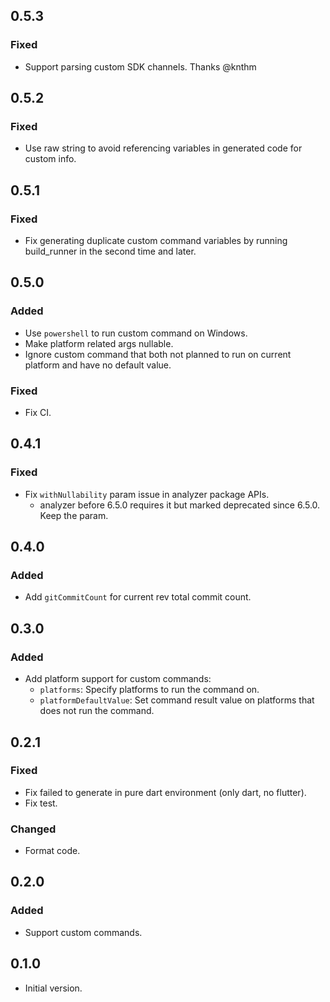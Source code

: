 ## 0.5.3

### Fixed

- Support parsing custom SDK channels. Thanks @knthm

## 0.5.2

### Fixed

- Use raw string to avoid referencing variables in generated code for custom info.

## 0.5.1

### Fixed

- Fix generating duplicate custom command variables by running build_runner in the second time and later.

## 0.5.0

### Added

- Use `powershell` to run custom command on Windows.
- Make platform related args nullable.
- Ignore custom command that both not planned to run on current platform and have no default value.

### Fixed

- Fix CI.

## 0.4.1

### Fixed

- Fix `withNullability` param issue in analyzer package APIs.
  - analyzer before 6.5.0 requires it but marked deprecated since 6.5.0. Keep the param.

## 0.4.0

### Added

- Add `gitCommitCount` for current rev total commit count.

## 0.3.0

### Added

- Add platform support for custom commands:
  - `platforms`: Specify platforms to run the command on.
  - `platformDefaultValue`: Set command result value on platforms that does not run the command.

## 0.2.1

### Fixed

- Fix failed to generate in pure dart environment (only dart, no flutter).
- Fix test.

### Changed

- Format code.

## 0.2.0

### Added

- Support custom commands.

## 0.1.0

- Initial version.
